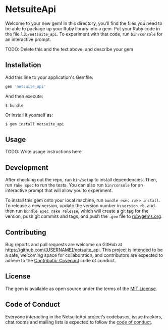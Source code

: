 # NetsuiteApi

Welcome to your new gem! In this directory, you'll find the files you need to be able to package up your Ruby library into a gem. Put your Ruby code in the file `lib/netsuite_api`. To experiment with that code, run `bin/console` for an interactive prompt.

TODO: Delete this and the text above, and describe your gem

## Installation

Add this line to your application's Gemfile:

```ruby
gem 'netsuite_api'
```

And then execute:

    $ bundle

Or install it yourself as:

    $ gem install netsuite_api

## Usage

TODO: Write usage instructions here

## Development

After checking out the repo, run `bin/setup` to install dependencies. Then, run `rake spec` to run the tests. You can also run `bin/console` for an interactive prompt that will allow you to experiment.

To install this gem onto your local machine, run `bundle exec rake install`. To release a new version, update the version number in `version.rb`, and then run `bundle exec rake release`, which will create a git tag for the version, push git commits and tags, and push the `.gem` file to [rubygems.org](https://rubygems.org).

## Contributing

Bug reports and pull requests are welcome on GitHub at https://github.com/[USERNAME]/netsuite_api. This project is intended to be a safe, welcoming space for collaboration, and contributors are expected to adhere to the [Contributor Covenant](http://contributor-covenant.org) code of conduct.

## License

The gem is available as open source under the terms of the [MIT License](https://opensource.org/licenses/MIT).

## Code of Conduct

Everyone interacting in the NetsuiteApi project’s codebases, issue trackers, chat rooms and mailing lists is expected to follow the [code of conduct](https://github.com/[USERNAME]/netsuite_api/blob/master/CODE_OF_CONDUCT.md).
